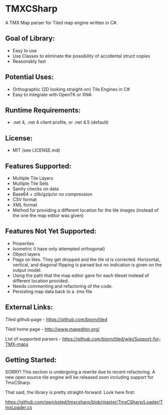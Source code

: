 # TMXCSharp

A TMX Map parser for Tiled map engine written in C#.

## Goal of Library:

* Easy to use
* Use Classes to eliminate the possibility of accidental struct copies
* Reasonably fast

## Potential Uses:

* Orthographic (2D looking straight-on) Tile Engines in C#
* Easy to integrate with OpenTK or XNA

## Runtime Requirements:

* .net 4, .net 4 client profile, or .net 4.5 (default)

## License:

* MIT (see LICENSE.md)

## Features Supported:

* Multiple Tile Layers
* Multiple Tile Sets
* Sanity checks on data
* Base64 + zlib/gzip/or no compression
* CSV format
* XML format
* Method for providing a different location for the tile images (instead of the one the map editor was given)

## Features Not Yet Supported:

* Properties
* Isometric (I have only attempted orthogonal)
* Object layers
* Flags on tiles.  They get dropped and the tile id is corrected.  Horizontal, vertical, and diagonal flipping is parsed but no indication is given on the output model.
* Using the path that the map editor gave for each tileset instead of different location provided.
* Needs commenting and refactoring of the code.
* Persisting map data back to a .tmx file

## External Links:

Tiled github page - https://github.com/bjorn/tiled

Tiled home page - http://www.mapeditor.org/

List of supported parsers - https://github.com/bjorn/tiled/wiki/Support-for-TMX-maps

## Getting Started:

SORRY! This section is undergoing a rewrite due to recent refactoring.  A new open source tile engine will be released soon including support for TmxCSharp.

That said, the library is pretty straight-forward. Look here first:

https://github.com/gwicksted/tmxcsharp/blob/master/TmxCSharp/Loader/TmxLoader.cs
